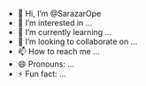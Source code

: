 - 👋 Hi, I’m @SarazarOpe
- 👀 I’m interested in ...
- 🌱 I’m currently learning ...
- 💞️ I’m looking to collaborate on ...
- 📫 How to reach me ...
- 😄 Pronouns: ...
- ⚡ Fun fact: ...

<!---
SarazarOpe/SarazarOpe is a ✨ special ✨ repository because its `README.md` (this file) appears on your GitHub profile.
You can click the Preview link to take a look at your changes.
--->
